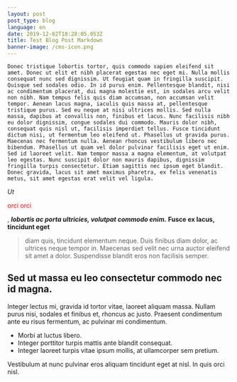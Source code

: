 ```yaml
---
layout: post
post_type: blog
language: en
date: 2019-12-02T18:28:05.053Z
title: Test Blog Post Markdown
banner-image: /cms-icon.png
---
```

`Donec tristique lobortis tortor, quis commodo sapien eleifend sit amet. Donec ut elit et nibh placerat egestas nec eget mi. Nulla mollis consequat nunc sed dignissim. Ut feugiat quam in fringilla suscipit. Quisque sed sodales odio. In id purus enim. Pellentesque blandit, nisi ac condimentum placerat, dui magna molestie est, in sodales arcu velit non nibh. Nam tempus felis quis diam accumsan, non accumsan velit tempor. Aenean lacus magna, iaculis quis massa at, pellentesque tristique purus. Sed eu neque at nisi ultrices mollis. Sed nulla massa, dapibus at convallis non, finibus et lacus. Nunc facilisis nibh eu dolor dignissim, congue sodales dui commodo. Mauris dolor nibh, consequat quis nisl ut, facilisis imperdiet tellus. Fusce tincidunt dictum nisi, ut fermentum leo eleifend ut.
Phasellus ut gravida purus. Maecenas nec fermentum nulla. Aenean rhoncus vestibulum libero nec bibendum. Phasellus ut quam vel dolor pulvinar facilisis eget ut enim. Sed id laoreet velit. Nam tempor massa a magna elementum, at volutpat leo egestas. Nunc suscipit dolor non mauris dapibus, dignissim fringilla turpis consectetur. Etiam sagittis nec ipsum eget blandit. Donec gravida, lacus sit amet maximus pharetra, ex felis venenatis metus, sit amet egestas erat velit vel ligula.
`

_Ut_ <p style="color: red">orci orci</p>, ___lobortis ac porta ultricies, volutpat commodo enim.___ __Fusce ex lacus, tincidunt eget__
> diam quis, tincidunt elementum neque. Duis finibus diam dolor, ac ultrices neque tempor in. Maecenas sed velit nec urna auctor eleifend sit amet a dolor. Suspendisse blandit eros non facilisis semper. 

## Sed ut massa eu leo consectetur commodo nec id magna. 

Integer lectus mi, gravida id tortor vitae, laoreet aliquam massa. Nullam purus nisi, sodales et finibus et, rhoncus ac justo. Praesent condimentum ante eu risus fermentum, ac pulvinar mi condimentum. 
- Morbi at luctus libero. 
- Integer porttitor turpis mattis ante blandit consequat. 
- Integer laoreet turpis vitae ipsum mollis, at ullamcorper sem pretium. 

Vestibulum at nunc pulvinar eros aliquam tincidunt eget at nisl. In quis orci nisl.
